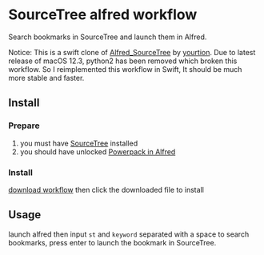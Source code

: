 # SourceTree alfred workflow
Search bookmarks in SourceTree and launch them in Alfred.

Notice: This is a swift clone of [Alfred_SourceTree](https://github.com/yourtion/Alfred_SourceTree) by [yourtion](https://github.com/yourtion). Due to latest release of macOS 12.3, python2 has been removed which broken this workflow. So I reimplemented this workflow in Swift, It should be much more stable and faster.

## Install
### Prepare
1. you must have [SourceTree](https://www.sourcetreeapp.com/) installed
2. you should have unlocked [Powerpack in Alfred](https://www.alfredapp.com/powerpack/)


### Install

[download workflow](https://github.com/oe/sourcetree-alfred-workflow/raw/main/SourceTree.alfredworkflow) then click the downloaded file to install

## Usage
launch alfred then input `st` and `keyword` separated with a space to search bookmarks, press enter to launch the bookmark in SourceTree.

